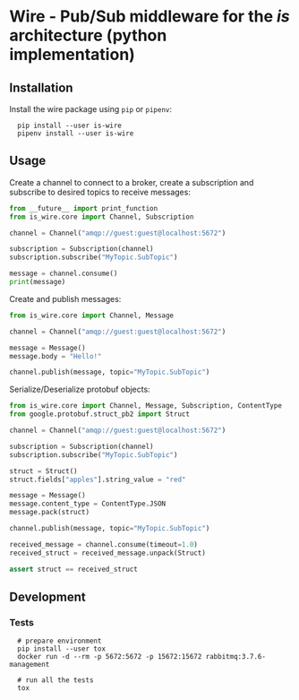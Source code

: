 
# Wire - Pub/Sub middleware for the *is* architecture (python implementation)


## Installation 

Install the wire package using `pip` or `pipenv`:

```shell
  pip install --user is-wire
  pipenv install --user is-wire
```

## Usage

Create a channel to connect to a broker, create a subscription and subscribe to desired topics to receive messages:

```python
from __future__ import print_function
from is_wire.core import Channel, Subscription

channel = Channel("amqp://guest:guest@localhost:5672")

subscription = Subscription(channel)
subscription.subscribe("MyTopic.SubTopic")

message = channel.consume()
print(message)
```

Create and publish messages:

```python
from is_wire.core import Channel, Message

channel = Channel("amqp://guest:guest@localhost:5672")

message = Message()
message.body = "Hello!"

channel.publish(message, topic="MyTopic.SubTopic")
```

Serialize/Deserialize protobuf objects:

```python
from is_wire.core import Channel, Message, Subscription, ContentType
from google.protobuf.struct_pb2 import Struct

channel = Channel("amqp://guest:guest@localhost:5672")

subscription = Subscription(channel)
subscription.subscribe("MyTopic.SubTopic")

struct = Struct()
struct.fields["apples"].string_value = "red"

message = Message()
message.content_type = ContentType.JSON
message.pack(struct)

channel.publish(message, topic="MyTopic.SubTopic")

received_message = channel.consume(timeout=1.0)
received_struct = received_message.unpack(Struct)

assert struct == received_struct
```

## Development

### Tests

```shell
  # prepare environment
  pip install --user tox
  docker run -d --rm -p 5672:5672 -p 15672:15672 rabbitmq:3.7.6-management

  # run all the tests
  tox
```


